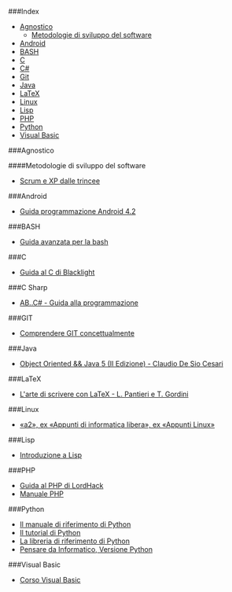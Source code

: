 ###Index
* [Agnostico](#agnostico)
    * [Metodologie di sviluppo del software](#metodologie-di-sviluppo-del-software)
* [Android](#android)
* [BASH](#bash)
* [C](#c)
* [C#](#c-sharp)
* [Git](#git)
* [Java](#java)
* [LaTeX](#latex)
* [Linux](#linux)
* [Lisp](#lisp)
* [PHP](#php)
* [Python](#python)
* [Visual Basic](#visual-basic)


###Agnostico

####Metodologie di sviluppo del software

* [Scrum e XP dalle trincee](http://www.open-ware.org/ita/news/kniberg1.htm)

###Android

* [Guida programmazione Android 4.2](http://www.sprik.it/guida/Android4_2.pdf)


###BASH

* [Guida avanzata per la bash](http://www.dmi.unict.it/diraimondo/web/wp-content/uploads/classes/so/mirror-stuff/abs-guide.pdf)


###C

* [Guida al C di Blacklight](http://blacklight.gotdns.org/guidac.pdf)


###C Sharp

* [AB..C# - Guida alla programmazione](http://www.youblisher.com/files/publications/4/21542/pdf.pdf)


###GIT

* [Comprendere GIT concettualmente](http://www.linuxtrent.it/sites/default/files/Comprendere%20Git%20concettualmente%20-%20Marco%20Ciampa%20-%20r1.pdf)


###Java

* [Object Oriented && Java 5 (II Edizione) - Claudio De Sio Cesari](http://www.claudiodesio.com/download/oo_&&_java_5.zip)


###LaTeX

* [L'arte di scrivere con LaTeX - L. Pantieri e T. Gordini](http://www.lorenzopantieri.net/LaTeX_files/ArteLaTeX.pdf)


###Linux

* [«a2», ex «Appunti di informatica libera», ex «Appunti Linux»](http://archive.org/download/AppuntiDiInformaticaLibera/)


###Lisp

* [Introduzione a Lisp](http://www.matteolucarelli.net/lisp/lispintro.pdf)


###PHP

* [Guida al PHP di LordHack](http://www.lordhack.altervista.org/brdp.pdf)
* [Manuale PHP](http://francescomuscolo.altervista.org/manuale_PHP.pdf)


###Python

* [Il manuale di riferimento di Python](http://docs.python.it/html/ref/)
* [Il tutorial di Python](http://docs.python.it/html/tut/)
* [La libreria di riferimento di Python](http://docs.python.it/html/lib/)
* [Pensare da Informatico, Versione Python](http://www.python.it/doc/Howtothink/Howtothink-html-it/index.htm)


###Visual Basic

* [Corso Visual Basic](http://www.webalice.it/kindofapple/corsovb.pdf)
